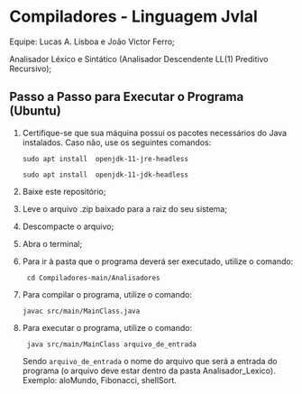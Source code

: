 # Compiladores - Linguagem Jvlal

Equipe: Lucas A. Lisboa e João Victor Ferro;

Analisador Léxico e Sintático (Analisador Descendente LL(1) Preditivo Recursivo);

## Passo a Passo para Executar o Programa (Ubuntu)
1. Certifique-se que sua máquina possui os pacotes necessários do Java instalados. Caso não, use os seguintes comandos:
   
   ``` sudo apt install  openjdk-11-jre-headless ```
   
   ``` sudo apt install  openjdk-11-jdk-headless ```

2. Baixe este repositório;
3. Leve o arquivo .zip baixado para a raiz do seu sistema;
4. Descompacte o arquivo;
5. Abra o terminal;
6. Para ir à pasta que o programa deverá ser executado, utilize o comando:

   ``` cd Compiladores-main/Analisadores```

7. Para compilar o programa, utilize o comando:

   ``` javac src/main/MainClass.java ```
   
8. Para executar o programa, utilize o comando: 

   ``` java src/main/MainClass arquivo_de_entrada```

   Sendo `arquivo_de_entrada` o nome do arquivo que será a entrada do programa (o arquivo deve estar dentro da pasta Analisador_Lexico). Exemplo: aloMundo, Fibonacci, shellSort.
